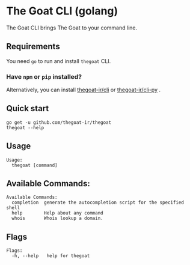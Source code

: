 # The Goat CLI (golang)
The Goat CLI brings The Goat to your command line.

## Requirements
You need `go` to run and install `thegoat` CLI.

### Have `npm` or `pip` installed?
Alternatively, you can install [thegoat-ir/cli](https://github.com/thegoat-ir/cli) or [thegoat-ir/cli-py](https://github.com/thegoat-ir/cli-py) .

## Quick start
```
go get -u github.com/thegoat-ir/thegoat
thegoat --help
```

## Usage
```
Usage:
  thegoat [command]
```

## Available Commands:
```
Available Commands:
  completion  generate the autocompletion script for the specified shell
  help        Help about any command
  whois       Whois lookup a domain.
```
## Flags
```
Flags:
  -h, --help   help for thegoat
```
